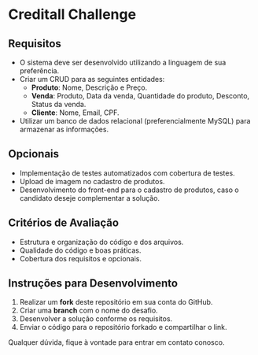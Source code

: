 # Creditall Challenge

## Requisitos
* O sistema deve ser desenvolvido utilizando a linguagem de sua preferência.
* Criar um CRUD para as seguintes entidades:
  * **Produto**: Nome, Descrição e Preço.
  * **Venda**: Produto, Data da venda, Quantidade do produto, Desconto, Status da venda.
  * **Cliente**: Nome, Email, CPF.
* Utilizar um banco de dados relacional (preferencialmente MySQL) para armazenar as informações.

## Opcionais
* Implementação de testes automatizados com cobertura de testes.
* Upload de imagem no cadastro de produtos.
* Desenvolvimento do front-end para o cadastro de produtos, caso o candidato deseje complementar a solução.

## Critérios de Avaliação
* Estrutura e organização do código e dos arquivos.
* Qualidade do código e boas práticas.
* Cobertura dos requisitos e opcionais.

## Instruções para Desenvolvimento
1. Realizar um **fork** deste repositório em sua conta do GitHub.
2. Criar uma **branch** com o nome do desafio.
3. Desenvolver a solução conforme os requisitos.
4. Enviar o código para o repositório forkado e compartilhar o link.

Qualquer dúvida, fique à vontade para entrar em contato conosco.
